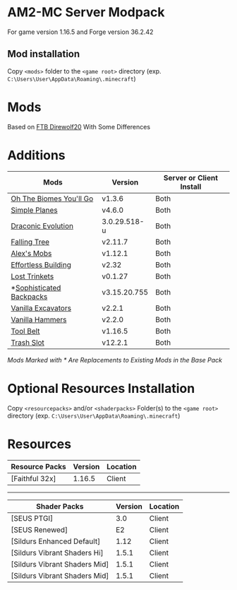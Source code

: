 
  

# AM2-MC Server Modpack

  

  

For game version 1.16.5 and Forge version 36.2.42

  

  

## Mod installation

  

  

Copy `<mods>` folder to the `<game root>` directory (exp. `C:\Users\User\AppData\Roaming\.minecraft`)

  

  

# Mods

  

Based on [FTB Direwolf20](https://www.feed-the-beast.com/modpacks/79-ftb-presents-direwolf20-116?tab=about) With Some Differences

 
# **Additions**
**Mods** | **Version** | **Server or Client Install** |
|-------------------------------------|--------------------|---------------|
| [Oh The Biomes You'll Go](https://www.curseforge.com/minecraft/mc-mods/oh-the-biomes-youll-go) | v1.3.6 | Both |
| [Simple Planes](https://www.curseforge.com/minecraft/mc-mods/simple-planes) | v4.6.0 | Both |
| [Draconic Evolution](https://www.curseforge.com/minecraft/mc-mods/draconic-evolution) | 3.0.29.518-u | Both |
| [Falling Tree](https://www.curseforge.com/minecraft/mc-mods/falling-tree) | v2.11.7 | Both |
| [Alex's Mobs](https://www.curseforge.com/minecraft/mc-mods/alexs-mobs) | v1.12.1 | Both |
| [Effortless Building](https://www.curseforge.com/minecraft/mc-mods/effortless-building) | v2.32 | Both |
| [Lost Trinkets](https://www.curseforge.com/minecraft/mc-mods/lost-trinkets) | v0.1.27 | Both |
| *[Sophisticated Backpacks](https://www.curseforge.com/minecraft/mc-mods/sophisticated-backpacks)| v3.15.20.755 | Both | 
| [Vanilla Excavators](https://www.curseforge.com/minecraft/mc-mods/vanilla-excavators-forge)| v2.2.1 | Both |
| [Vanilla Hammers](https://www.curseforge.com/minecraft/mc-mods/vanilla-hammers-forge)| v2.2.0 | Both |
| [Tool Belt](https://www.curseforge.com/minecraft/mc-mods/tool-belt)| v1.16.5 | Both |
| [Trash Slot](https://www.curseforge.com/minecraft/mc-mods/trashslot)| v12.2.1 | Both |

  *Mods Marked with * Are Replacements to Existing Mods in the Base Pack*

  

# **Optional Resources Installation**

  

Copy `<resourcepacks>` and/or `<shaderpacks>` Folder(s) to the `<game root>` directory (exp. `C:\Users\User\AppData\Roaming\.minecraft`)

  

  

# **Resources**

  

**Resource Packs** | **Version** | **Location**
---------------------------------------------------------------------------------------------------------------- | ------------- | ------------
[Faithful 32x] | 1.16.5 | Client

 
-------------------------------------------------------------------------------------------------------------------------------

  

**Shader Packs** | **Version** | **Location**
---------------------------------------------------------------------------------------------------------------- | ------------- | ------------
[SEUS PTGI] | 3.0 | Client
[SEUS Renewed] | E2 | Client
[Sildurs Enhanced Default] | 1.12 | Client
[Sildurs Vibrant Shaders Hi] | 1.5.1 | Client
[Sildurs Vibrant Shaders Mid] | 1.5.1 | Client
[Sildurs Vibrant Shaders Mid] | 1.5.1 | Client
